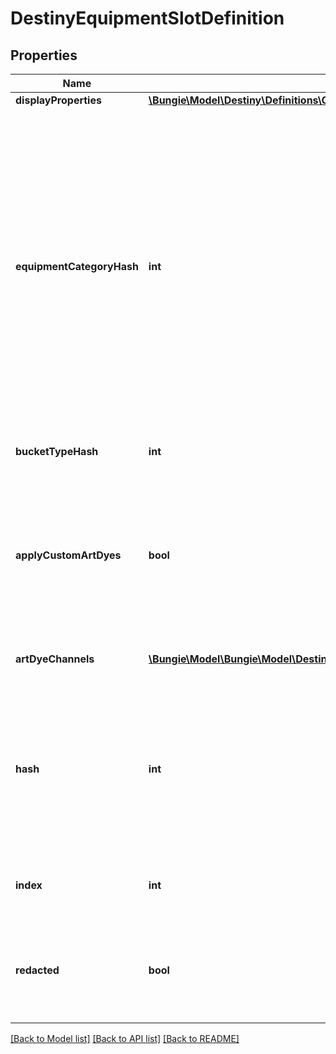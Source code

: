 # DestinyEquipmentSlotDefinition

## Properties
Name | Type | Description | Notes
------------ | ------------- | ------------- | -------------
**displayProperties** | [**\Bungie\Model\Destiny\Definitions\Common\DestinyDisplayPropertiesDefinition**](DestinyDisplayPropertiesDefinition.md) |  | [optional] 
**equipmentCategoryHash** | **int** | These technically point to \&quot;Equipment Category Definitions\&quot;. But don&#39;t get excited. There&#39;s nothing of significant value in those definitions, so I didn&#39;t bother to expose them. You can use the hash here to group equipment slots by common functionality, which serves the same purpose as if we had the Equipment Category definitions exposed. | [optional] 
**bucketTypeHash** | **int** | The inventory bucket that owns this equipment slot. | [optional] 
**applyCustomArtDyes** | **bool** | If True, equipped items should have their custom art dyes applied when rendering the item. Otherwise, custom art dyes on an item should be ignored if the item is equipped in this slot. | [optional] 
**artDyeChannels** | [**\Bungie\Model\\Bungie\Model\Destiny\Definitions\DestinyArtDyeReference[]**](DestinyArtDyeReference.md) | The Art Dye Channels that apply to this equipment slot. | [optional] 
**hash** | **int** | The unique identifier for this entity. Guaranteed to be unique for the type of entity, but not globally.  When entities refer to each other in Destiny content, it is this hash that they are referring to. | [optional] 
**index** | **int** | The index of the entity as it was found in the investment tables. | [optional] 
**redacted** | **bool** | If this is true, then there is an entity with this identifier/type combination, but BNet is not yet allowed to show it. Sorry! | [optional] 

[[Back to Model list]](../README.md#documentation-for-models) [[Back to API list]](../README.md#documentation-for-api-endpoints) [[Back to README]](../README.md)



